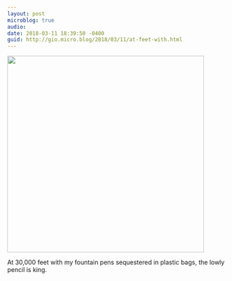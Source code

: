 ```yaml
---
layout: post
microblog: true
audio: 
date: 2018-03-11 18:39:50 -0400
guid: http://gio.micro.blog/2018/03/11/at-feet-with.html
---
```


<img src="http://microblog.stevegio.net/uploads/2018/c72d1c4f80.jpg" width="450" height="600" style="height: auto;" class="sunlit_image" />

At 30,000 feet with my fountain pens sequestered in plastic bags, the lowly pencil is king.


